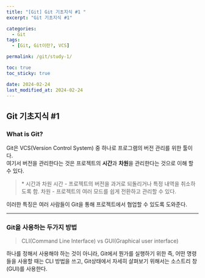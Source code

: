 ```yaml
---
title: "[Git] Git 기초지식 #1 "
excerpt: "Git 기초지식 #1"

categories:
  - Git
tags:
  - [Git, Git이란?, VCS]

permalink: /git/study-1/

toc: true
toc_sticky: true

date: 2024-02-24
last_modified_at: 2024-02-24
---
```


<h2>Git 기초지식 #1</h2>

### What is Git?  

Git은 VCS(Version Control System) 중 하나로 프로그램의 버전 관리를 위한 툴이다.  
여기서 버전을 관리한다는 것은 프로젝트의 **시간**과 **차원**을 관리한다는 것으로 이해 할 수 있다.

>\* 시간과 차원
시간 - 프로젝트의 버전을 과거로 되돌리거나 특정 내역을 취소하도록 함.
차원 - 프로젝트의 여러 모드를 쉽게 전환하고 관리할 수 있다.

이러한 특징은 여러 사람들이 Git을 통해 프로젝트에서 협업할 수 있도록 도와준다.

---

### Git을 사용하는 두가지 방법
>CLI(Command Line Interface) vs GUI(Graphical user interface)

하나를 정해서 사용해야 하는 것이 아니라,
Git에서 뭔가를 실행하기 위한 즉, 어떤 명령들을 사용할 때는 CLI 방법을 쓰고, Git상태에서 자세히 살펴보기 위해서는 소스트리 창(GUI)를 사용한다.
